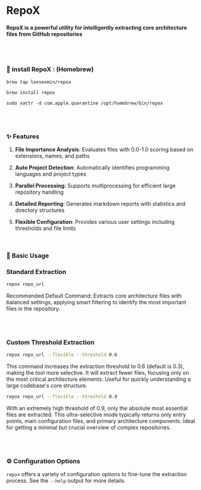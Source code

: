 # RepoX 

#### RepoX is a powerful utility for intelligently extracting core architecture files from GitHub repositories


<br>
<br>

### 🚀  install  RepoX : (Homebrew) 

```
brew tap leeseomin/repox

brew install repox

sudo xattr -d com.apple.quarantine /opt/homebrew/bin/repox
```

<br>
<br>


### ✨ Features

1. **File Importance Analysis**: Evaluates files with 0.0-1.0 scoring based on extensions, names, and paths

2. **Auto Project Detection**: Automatically identifies programming languages and project types

3. **Parallel Processing**: Supports multiprocessing for efficient large repository handling

4. **Detailed Reporting**: Generates markdown reports with statistics and directory structures

5. **Flexible Configuration**: Provides various user settings including thresholds and file limits


<br> 

### 🌱  Basic Usage

### Standard Extraction

```bash
repox repo_url
```
Recommended Default Command: Extracts core architecture files with balanced settings, applying smart filtering to identify the most important files in the repository.

<br>
<br>

### Custom Threshold Extraction

```bash
repox repo_url --flexible --threshold 0.6
```
This command increases the extraction threshold to 0.6 (default is 0.3), making the tool more selective. It will extract fewer files, focusing only on the most critical architecture elements. Useful for quickly understanding a large codebase's core structure.

```bash
repox repo_url --flexible --threshold 0.9
```
With an extremely high threshold of 0.9, only the absolute most essential files are extracted. This ultra-selective mode typically returns only entry points, main configuration files, and primary architecture components. Ideal for getting a minimal but crucial overview of complex repositories.

<br>
<br>

### ⚙️ Configuration Options

`repox` offers a variety of configuration options to fine-tune the extraction process. See the `--help` output for more details.


